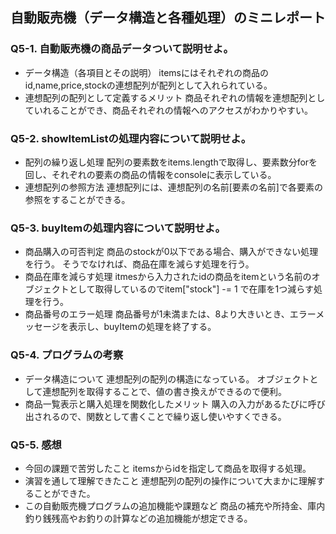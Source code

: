 ## 自動販売機（データ構造と各種処理）のミニレポート
### Q5-1. 自動販売機の商品データついて説明せよ。
* データ構造（各項目とその説明）
itemsにはそれぞれの商品のid,name,price,stockの連想配列が配列として入れられている。
* 連想配列の配列として定義するメリット
商品それぞれの情報を連想配列としていれることができ、商品それぞれの情報へのアクセスがわかりやすい。
### Q5-2. showItemListの処理内容について説明せよ。
* 配列の繰り返し処理
配列の要素数をitems.lengthで取得し、要素数分forを回し、それぞれの要素の商品の情報をconsoleに表示している。
* 連想配列の参照方法
連想配列には、連想配列の名前[要素の名前]で各要素の参照をすることができる。
### Q5-3. buyItemの処理内容について説明せよ。
* 商品購入の可否判定
商品のstockが0以下である場合、購入ができない処理を行う。
そうでなければ、商品在庫を減らす処理を行う。
* 商品在庫を減らす処理
itmesから入力されたidの商品をitemという名前のオブジェクトとして取得しているのでitem["stock"] -= 1 で在庫を1つ減らす処理を行う。
* 商品番号のエラー処理
商品番号が1未満または、8より大きいとき、エラーメッセージを表示し、buyItemの処理を終了する。
### Q5-4. プログラムの考察
* データ構造について
連想配列の配列の構造になっている。
オブジェクトとして連想配列を取得することで、値の書き換えができるので便利。
* 商品一覧表示と購入処理を関数化したメリット
購入の入力があるたびに呼び出されるので、関数として書くことで繰り返し使いやすくできる。
### Q5-5. 感想
* 今回の課題で苦労したこと
itemsからidを指定して商品を取得する処理。
* 演習を通して理解できたこと
連想配列の配列の操作について大まかに理解することができた。
* この自動販売機プログラムの追加機能や課題など
商品の補充や所持金、庫内釣り銭残高やお釣りの計算などの追加機能が想定できる。
